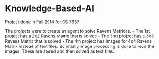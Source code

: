 # Knowledge-Based-AI
Project done in Fall 2014 for CS 7637

The projects were to create an agent to solve Ravens Matrices.
	-	The 1st project has a 2x2 Ravens Matrix that is solved
	-	The 2nd project has a 3x3 Ravens Matrix that is solved
	-	The 4th project has images for 4x4 Ravens Matrix instead of text files. So intially image processing is done to read the images. These are stored and then solved as text files.
  
